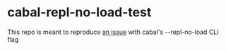 # cabal-repl-no-load-test
This repo is meant to reproduce [an issue](https://github.com/haskell/cabal/issues/8379) with cabal's --repl-no-load CLI flag
